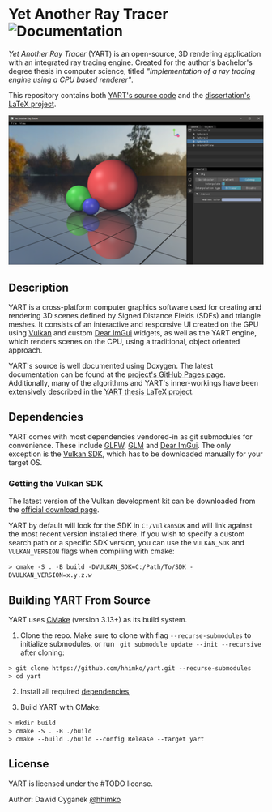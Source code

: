 # Yet Another Ray Tracer ![Documentation](https://github.com/hhimko/yart/actions/workflows/doxygen-gh-pages.yml/badge.svg)
*Yet Another Ray Tracer* (YART) is an open-source, 3D rendering application with an integrated ray tracing engine. 
Created for the author's bachelor's degree thesis in computer science, titled *"Implementation of a ray tracing engine using a CPU based renderer"*. 

This repository contains both [YART's source code](./src/) and the [dissertation's LaTeX project](./docs/).

![Sample scene rendered using YART](./res/sample/yart_sample.png)


## Description
YART is a cross-platform computer graphics software used for creating and rendering 3D scenes defined by Signed Distance Fields (SDFs) and triangle meshes. 
It consists of an interactive and responsive UI created on the GPU using [Vulkan] and custom [Dear ImGui] widgets, as well as the YART engine, which renders scenes on the CPU, using a traditional, object oriented
approach.

YART's source is well documented using Doxygen. 
The latest documentation can be found at the [project's GitHub Pages page](https://hhimko.github.io/yart/). Additionally, many of the algorithms and YART's inner-workings have been extensively described in the [YART thesis LaTeX project](./docs/).


## Dependencies
YART comes with most dependencies vendored-in as git submodules for convenience. 
These include [GLFW], [GLM] and [Dear ImGui]. 
The only exception is the [Vulkan SDK], which has to be downloaded manually for your target OS.


### Getting the Vulkan SDK
The latest version of the Vulkan development kit can be downloaded from the [official download page](https://vulkan.lunarg.com/sdk/home). 

YART by default will look for the SDK in `C:/VulkanSDK` and will link against the most recent version installed there.
If you wish to specify a custom search path or a specific SDK version, you can use the `VULKAN_SDK` and `VULKAN_VERSION` flags when compiling with cmake:

```shell
> cmake -S . -B build -DVULKAN_SDK=C:/Path/To/SDK -DVULKAN_VERSION=x.y.z.w
```


## Building YART From Source
YART uses [CMake] (version 3.13+) as its build system. 

  1. Clone the repo. Make sure to clone with flag `--recurse-submodules` to initialize submodules, or run ` git submodule update --init --recursive` after cloning:
  ```shell
  > git clone https://github.com/hhimko/yart.git --recurse-submodules
  > cd yart
  ``` 

  2. Install all required [dependencies],

  3. Build YART with CMake:
  ```shell
  > mkdir build
  > cmake -S . -B ./build 
  > cmake --build ./build --config Release --target yart
  ```


## License
YART is licensed under the #TODO license.

Author: Dawid Cyganek [@hhimko]




[Vulkan]: https://vulkan.lunarg.com/
[Dear ImGui]: https://github.com/ocornut/imgui.git
[GLFW]: https://github.com/glfw/glfw
[GLM]: https://github.com/g-truc/glm
[Vulkan SDK]: https://vulkan.lunarg.com/sdk/home
[CMake]: https://cmake.org/
[dependencies]: #dependencies
[@hhimko]: https://github.com/hhimko
